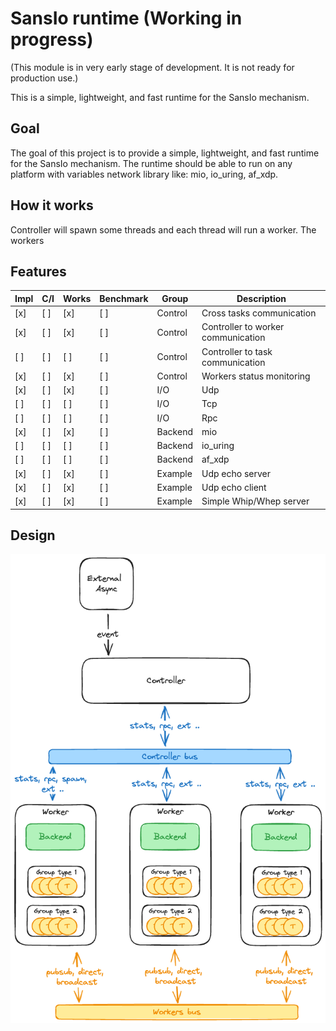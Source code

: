 # SansIo runtime (Working in progress)

(This module is in very early stage of development. It is not ready for production use.)

This is a simple, lightweight, and fast runtime for the SansIo mechanism.

## Goal

The goal of this project is to provide a simple, lightweight, and fast runtime for the SansIo mechanism. The runtime should be able to run on any platform with variables network library like: mio, io_uring, af_xdp.

## How it works

Controller will spawn some threads and each thread will run a worker. The workers

## Features

| Impl | C/I | Works | Benchmark | Group   | Description                        |
| ---- | --- | ----- | --------- | ------- | ---------------------------------- |
| [x]  | [ ] | [x]   | [ ]       | Control | Cross tasks communication          |
| [x]  | [ ] | [x]   | [ ]       | Control | Controller to worker communication |
| [ ]  | [ ] | [ ]   | [ ]       | Control | Controller to task communication   |
| [x]  | [ ] | [x]   | [ ]       | Control | Workers status monitoring          |
| [x]  | [ ] | [x]   | [ ]       | I/O     | Udp                                |
| [ ]  | [ ] | [ ]   | [ ]       | I/O     | Tcp                                |
| [ ]  | [ ] | [ ]   | [ ]       | I/O     | Rpc                                |
| [x]  | [ ] | [x]   | [ ]       | Backend | mio                                |
| [ ]  | [ ] | [ ]   | [ ]       | Backend | io_uring                           |
| [ ]  | [ ] | [ ]   | [ ]       | Backend | af_xdp                             |
| [x]  | [ ] | [x]   | [ ]       | Example | Udp echo server                    |
| [x]  | [ ] | [x]   | [ ]       | Example | Udp echo client                    |
| [x]  | [ ] | [x]   | [ ]       | Example | Simple Whip/Whep server            |

## Design

![Design](./docs/design.excalidraw.png)
